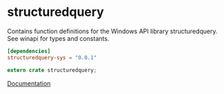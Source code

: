 # structuredquery #
Contains function definitions for the Windows API library structuredquery. See winapi for types and constants.

```toml
[dependencies]
structuredquery-sys = "0.0.1"
```

```rust
extern crate structuredquery;
```

[Documentation](https://retep998.github.io/doc/structuredquery/)
